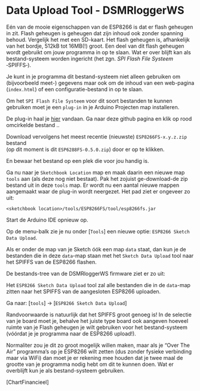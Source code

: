 # Data Upload Tool - DSMRloggerWS

Eén van de mooie eigenschappen van de ESP8266 is dat er flash geheugen in zit. Flash geheugen is geheugen dat zijn inhoud ook zonder spanning behoud. Vergelijk het met een SD-kaart. Het flash geheugen is, afhankelijk van het bordje, 512kB tot 16MB\(!\) groot. Een deel van dit flash geheugen wordt gebruikt om jouw programma in op te slaan. Wat er over blijft kan als bestand-systeem worden ingericht \(het zgn. _SPI Flash File Systeem_ ‑SPIFFS‑\).

Je kunt in je programma dit bestand-systeem niet alleen gebruiken om \(bijvoorbeeld meet-\) gegevens maar ook om de inhoud van een web-pagina \(`index.html`\) of een configuratie-bestand in op te slaan.

Om het `SPI Flash File Systeem` voor dit soort bestanden te kunnen gebruiken moet je een `plug-in` in je Arduino Projecten map installeren.

De plug-in haal je [hier](https://github.com/esp8266/arduino-esp8266fs-plugin/releases/) vandaan. Ga naar deze github pagina en klik op rood omcirkelde bestand ..

Download vervolgens het meest recentie \(nieuwste\) `ESP8266FS-x.y.z.zip` bestand  
 \(op dit moment is dit `ESP6288FS-0.5.0.zip`\) door er op te klikken.

En bewaar het bestand op een plek die voor jou handig is.

Ga nu naar je `Sketchbook Location` map en maak daarin een nieuwe map `tools` aan \(als deze nog niet bestaat\). Pak het zojuist ge-download-de zip bestand uit in deze `tools` map. Er wordt nu een aantal nieuwe mappen aangemaakt waar de plug-in wordt neergezet. Het pad ziet er ongeveer zo uit:

`<sketchbook location>/tools/ESP8266FS/tool/esp8266fs.jar`

Start de Arduino IDE opnieuw op.

Op de menu-balk zie je nu onder \[`Tools`\] een nieuwe optie: `ESP8266 Sketch Data Upload`.

Als er onder de map van je Sketch óók een map `data` staat, dan kun je de bestanden die in deze `data`-map staan met het `Sketch Data Upload` tool naar het SPIFFS van de ESP8266 flashen.

De bestands-tree van de DSMRloggerWS firmware ziet er zo uit:

Het `ESP8266 Sketch Data Upload` tool zal alle bestanden die in de `data`-map zitten naar het SPIFFS van de aangesloten ESP8266 uploaden.

Ga naar: \[`tools`\] -&gt; \[`ESP8266 Sketch Data Upload`\]

Randvoorwaarde is natuurlijk dat het SPIFFS groot genoeg is! In de selectie van je board moet je, behalve het juiste type board ook aangeven hoeveel ruimte van je Flash geheugen je wilt gebruiken voor het bestand-systeem \(vóórdat je je programma naar de ESP8266 upload!\).

Normaliter zou je dit zo groot mogelijk willen maken, maar als je “Over The Air” programma’s op je ESP8266 wilt zetten \(dus zonder fysieke verbinding maar via WiFi\) dan moet je er rekening mee houden dat je twee maal de grootte van je programma nodig hebt om dit te kunnen doen. Wat er overblijft kun je als bestand-systeem gebruiken.

\[ChartFinancieel\]

